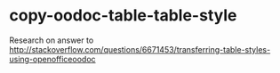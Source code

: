 copy-oodoc-table-table-style
============================

Research on answer to http://stackoverflow.com/questions/6671453/transferring-table-styles-using-openofficeoodoc